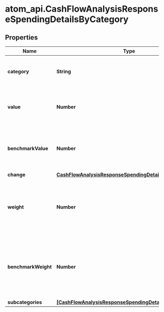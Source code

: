 # atom_api.CashFlowAnalysisResponseSpendingDetailsByCategory

## Properties
Name | Type | Description | Notes
------------ | ------------- | ------------- | -------------
**category** | **String** | Spending category as defined in the Nucleus transactions | [optional] 
**value** | **Number** | Sum of all transactions over the period for the given category | [optional] 
**benchmarkValue** | **Number** | Sum of all transactions over the benchmark period for the given category | [optional] 
**change** | [**CashFlowAnalysisResponseSpendingDetailsChange**](CashFlowAnalysisResponseSpendingDetailsChange.md) |  | [optional] 
**weight** | **Number** | The proportion of all spending over the period related to this category | [optional] 
**benchmarkWeight** | **Number** | The proportion of all spending over the benchmark period related to this category | [optional] 
**subcategories** | [**[CashFlowAnalysisResponseSpendingDetailsSubcategories]**](CashFlowAnalysisResponseSpendingDetailsSubcategories.md) |  | [optional] 


